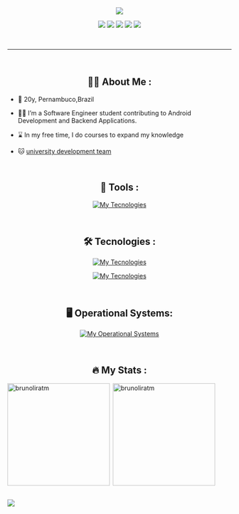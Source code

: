 <!--- <div align="center" text-align="center">
  [![Typing SVG](https://readme-typing-svg.demolab.com/?font=Fira+Code&weight=600&size=30&pause=100&color=007BFF&center=true&vCenter=true&lines=Hi+There!+%F0%9F%91%8B%2C;Want+a+coffee☕?)](https://git.io/typing-svg) 
</div>

<div align="center">
  <img src="https://tokenizedhq.com/wp-content/uploads/2022/08/4-aesthetic-anime-discord-banner-gif-eye-closeup.gif" width="500" height="130" align="center"/>
 <p></p> --->
 
<div align="center" text-align="center">
    <img src="https://capsule-render.vercel.app/api?type=rounded&height=200&color=gradient&text=Bruno%20Magno&reversal=false">
</div> 

<p align="center">
  <a href="https://github.com/brunoliratm"><img src="https://img.shields.io/badge/Github-0d1117?style=for-the-badge&logo=github&logoColor=white" /></a>
  <a href="https://discord.com/users/1075127178171269211"><img src="https://img.shields.io/badge/Discord-0d1117?style=for-the-badge&logo=discord&logoColor=white" /></a>
  <a href="https://www.linkedin.com/in/brunomagnotm/"><img src="https://img.shields.io/badge/linkedin-0d1117?style=for-the-badge&logo=linkedin&logoColor=white" /></a>
  <a href="https://xdaforums.com/m/brunoliratm.9987656/#recent-content"><img src="https://img.shields.io/badge/xdadevelopers-0d1117?style=for-the-badge&logo=xdadevelopers&logoColor=white" /></a>
  <a href="https://brunoliratm.github.io/portfolio-brunomagno/"><img src="https://img.shields.io/badge/portfolio-0d1117?style=for-the-badge&logo=vercel&logoColor=white" /></a>

  </p>

</div>

</br>

---
</br>
<div align="center">

## :man_technologist: About Me :

</div>

- :space_invader: 20y, Pernambuco,Brazil

- :student: I’m a Software Engineer student contributing to Android Development and Backend Applications.

- :hourglass: In my free time, I do courses to expand my knowledge

- :cat: [university development team](https://github.com/Exploit-Experts)

</br>



<div align="center">

   ## :toolbox: Tools :

[![My Tecnologies](https://skillicons.dev/icons?i=vscode,idea,figma,github,git,androidstudio,gcp,postman,npm,nodejs&theme=dark&perline=5)]()

</div>
</br>
<div align="center">

   ## :hammer_and_wrench: Tecnologies :
  
[![My Tecnologies](https://skillicons.dev/icons?i=python,java,c,spring,maven,angular,ts)](https://skillicons.dev)

[![My Tecnologies](https://skillicons.dev/icons?i=markdown,html,css,js,bootstrap,sass,mysql)](https://skillicons.dev)

</div>

</br>

<div align="center">

   ## :desktop_computer: Operational Systems:

  [![My Operational Systems](https://skillicons.dev/icons?i=ubuntu,windows)](https://skillicons.dev)


</div>
</br>
<div align="center">

## :fire: My Stats :

</div>
<div align-itens="center">
<img align="left" height="230em" src="https://github-readme-stats.vercel.app/api/top-langs/?username=brunoliratm&layout=donut&langs_count=8&theme=dracula" alt=brunoliratm />
  
<p>&nbsp;<img align="center" height="230em" src="https://github-readme-stats.vercel.app/api?username=brunoliratm&show_icons=true&show=reviews,discussions_started,discussions_answered,prs_merged,prs_merged_percentage&theme=dracula" alt="brunoliratm" /></p>
</div>

<br>

<img src="https://capsule-render.vercel.app/api?type=waving&height=150&color=gradient&reversal=false&section=footer">
